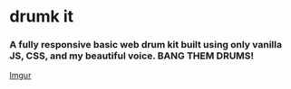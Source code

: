 # drumk it

### A fully responsive basic web drum kit built using only vanilla JS, CSS, and my beautiful voice. BANG THEM DRUMS!

[Imgur](http://i.imgur.com/y82IZu8.png)
